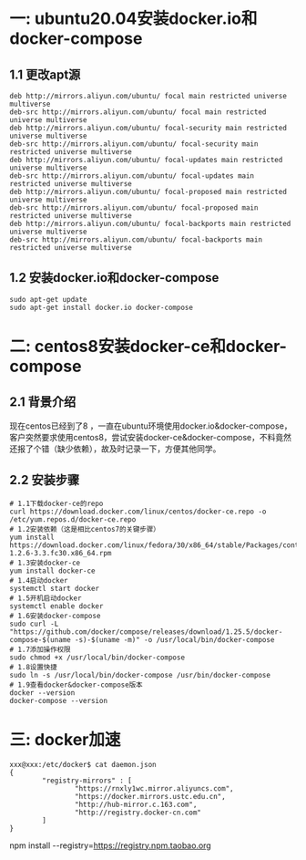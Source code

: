 # 一: ubuntu20.04安装docker.io和docker-compose
## 1.1 更改apt源
```shell script
deb http://mirrors.aliyun.com/ubuntu/ focal main restricted universe multiverse
deb-src http://mirrors.aliyun.com/ubuntu/ focal main restricted universe multiverse
deb http://mirrors.aliyun.com/ubuntu/ focal-security main restricted universe multiverse
deb-src http://mirrors.aliyun.com/ubuntu/ focal-security main restricted universe multiverse
deb http://mirrors.aliyun.com/ubuntu/ focal-updates main restricted universe multiverse
deb-src http://mirrors.aliyun.com/ubuntu/ focal-updates main restricted universe multiverse
deb http://mirrors.aliyun.com/ubuntu/ focal-proposed main restricted universe multiverse
deb-src http://mirrors.aliyun.com/ubuntu/ focal-proposed main restricted universe multiverse
deb http://mirrors.aliyun.com/ubuntu/ focal-backports main restricted universe multiverse
deb-src http://mirrors.aliyun.com/ubuntu/ focal-backports main restricted universe multiverse
```

## 1.2 安装docker.io和docker-compose
```shell script
sudo apt-get update
sudo apt-get install docker.io docker-compose
```

# 二: centos8安装docker-ce和docker-compose
## 2.1 背景介绍
现在centos已经到了8 ，一直在ubuntu环境使用docker.io&docker-compose，客户突然要求使用centos8，尝试安装docker-ce&docker-compose，不料竟然还报了个错（缺少依赖），故及时记录一下，方便其他同学。

## 2.2 安装步骤
```shell script
# 1.1下载docker-ce的repo
curl https://download.docker.com/linux/centos/docker-ce.repo -o /etc/yum.repos.d/docker-ce.repo
# 1.2安装依赖（这是相比centos7的关键步骤）
yum install https://download.docker.com/linux/fedora/30/x86_64/stable/Packages/containerd.io-1.2.6-3.3.fc30.x86_64.rpm
# 1.3安装docker-ce
yum install docker-ce
# 1.4启动docker
systemctl start docker
# 1.5开机启动docker
systemctl enable docker
# 1.6安装docker-compose
sudo curl -L "https://github.com/docker/compose/releases/download/1.25.5/docker-compose-$(uname -s)-$(uname -m)" -o /usr/local/bin/docker-compose
# 1.7添加操作权限
sudo chmod +x /usr/local/bin/docker-compose
# 1.8设置快捷
sudo ln -s /usr/local/bin/docker-compose /usr/bin/docker-compose
# 1.9查看docker&docker-compose版本
docker --version
docker-compose --version
```

# 三: docker加速
```shell script
xxx@xxx:/etc/docker$ cat daemon.json
{
        "registry-mirrors" : [
                "https://rnxly1wc.mirror.aliyuncs.com",
                "https://docker.mirrors.ustc.edu.cn",
                "http://hub-mirror.c.163.com",
                "http://registry.docker-cn.com"
        ]
}
```

npm install  --registry=https://registry.npm.taobao.org 
